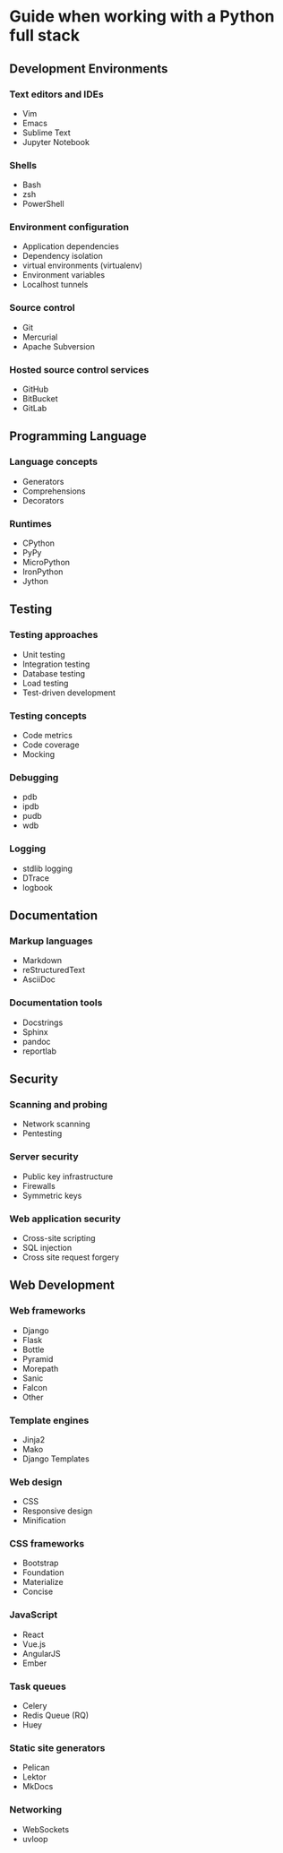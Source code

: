 # Guide when working with a Python full stack

## Development Environments

### Text editors and IDEs

* Vim
* Emacs
* Sublime Text
* Jupyter Notebook

### Shells

* Bash
* zsh
* PowerShell

### Environment configuration

* Application dependencies
* Dependency isolation
* virtual environments (virtualenv)
* Environment variables
* Localhost tunnels

### Source control

* Git
* Mercurial
* Apache Subversion

### Hosted source control services

* GitHub
* BitBucket
* GitLab

## Programming Language

### Language concepts

* Generators
* Comprehensions
* Decorators

### Runtimes

* CPython
* PyPy
* MicroPython
* IronPython
* Jython

## Testing

### Testing approaches

* Unit testing
* Integration testing
* Database testing
* Load testing
* Test-driven development

### Testing concepts

* Code metrics
* Code coverage
* Mocking

### Debugging

* pdb
* ipdb
* pudb
* wdb

### Logging

* stdlib logging
* DTrace
* logbook

## Documentation

### Markup languages

* Markdown
* reStructuredText
* AsciiDoc

### Documentation tools

* Docstrings
* Sphinx
* pandoc
* reportlab

## Security

### Scanning and probing

* Network scanning
* Pentesting

### Server security

* Public key infrastructure
* Firewalls
* Symmetric keys

### Web application security

* Cross-site scripting
* SQL injection
* Cross site request forgery

## Web Development

### Web frameworks

* Django
* Flask
* Bottle
* Pyramid
* Morepath
* Sanic
* Falcon
* Other

### Template engines

* Jinja2
* Mako
* Django Templates

### Web design

* CSS
* Responsive design
* Minification

### CSS frameworks

* Bootstrap
* Foundation
* Materialize
* Concise

### JavaScript

* React
* Vue.js
* AngularJS
* Ember

### Task queues

* Celery
* Redis Queue (RQ)
* Huey

### Static site generators

* Pelican
* Lektor
* MkDocs

### Networking

* WebSockets
* uvloop
